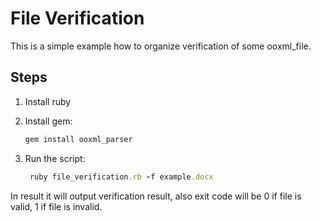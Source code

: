 # File Verification

This is a simple example how to organize verification of some ooxml_file.

## Steps

1. Install ruby
2. Install gem:
   ```bash
   gem install ooxml_parser
   ```

3. Run the script:
   ```ruby
    ruby file_verification.rb -f example.docx
   ```

In result it will output verification result, also exit code will be 0 if file is valid, 1 if file is invalid.